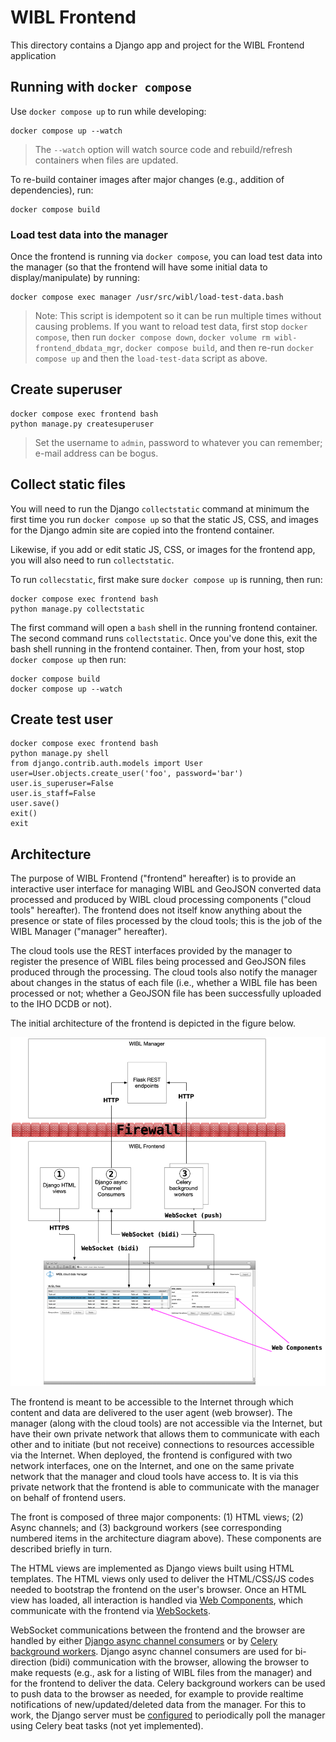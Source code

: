 # WIBL Frontend
This directory contains a Django app and project for the WIBL Frontend application

## Running with `docker compose`
Use `docker compose up` to run while developing:
```shell
docker compose up --watch
```

> The `--watch` option will watch source code and rebuild/refresh containers when files are updated.

To re-build container images after major changes (e.g., addition of dependencies), run:
```shell
docker compose build
```

### Load test data into the manager 
Once the frontend is running via `docker compose`, you can load test data into the manager (so that the frontend will 
have some initial data to display/manipulate) by running:
```shell
docker compose exec manager /usr/src/wibl/load-test-data.bash
```

> Note: This script is idempotent so it can be run multiple times without causing problems. If you want to 
> reload test data, first stop `docker compose`, then run `docker compose down`, 
> `docker volume rm wibl-frontend_dbdata_mgr`, `docker compose build`, and then re-run `docker compose up` 
> and then the `load-test-data` script as above.

## Create superuser
```shell
docker compose exec frontend bash
python manage.py createsuperuser
```

> Set the username to `admin`, password to whatever you can remember; e-mail address can be bogus.

## Collect static files
You will need to run the Django `collectstatic` command at minimum the first time you
run `docker compose up` so that the static JS, CSS, and images for the Django admin site
are copied into the frontend container.

Likewise, if you add or edit static JS, CSS, or images for the frontend app, you will
also need to run `collectstatic`.

To run `collecstatic`, first make sure `docker compose up` is running, then run:
```shell
docker compose exec frontend bash
python manage.py collectstatic
```

The first command will open a `bash` shell in the running frontend container. The second
command runs `collectstatic`. Once you've done this, exit the bash shell running in the 
frontend container. Then, from your host, stop `docker compose up` then run:
```shell
docker compose build
docker compose up --watch
```

## Create test user
```shell
docker compose exec frontend bash
python manage.py shell
from django.contrib.auth.models import User
user=User.objects.create_user('foo', password='bar')
user.is_superuser=False
user.is_staff=False
user.save()
exit()
exit
```

## Architecture
The purpose of WIBL Frontend ("frontend" hereafter) is to provide an interactive user 
interface for managing WIBL and GeoJSON converted data processed and produced by WIBL 
cloud processing components ("cloud tools" hereafter). The frontend does not itself know 
anything about the presence or state of files processed by the cloud tools; this is the
job of the WIBL Manager ("manager" hereafter). 

The cloud tools use the REST interfaces provided by the manager to register the presence 
of WIBL files being processed and GeoJSON files produced through the processing. The 
cloud tools also notify the manager about changes in the status of each file (i.e., whether 
a WIBL file has been processed or not; whether a GeoJSON file has been successfully 
uploaded to the IHO DCDB or not).

The initial architecture of the frontend is depicted in the figure below.

![WIBL Frontend architecture](doc/architecture/WIBL-Frontend-Architecture.png)

The frontend is meant to be accessible to the Internet through which content and data are 
delivered to the user agent (web browser). The manager (along with the cloud tools) are not 
accessible via the Internet, but have their own private network that allows them to 
communicate with each other and to initiate (but not receive) connections to resources
accessible via the Internet. When deployed, the frontend is configured with two network 
interfaces, one on the Internet, and one on the same private network that the manager and 
cloud tools have access to. It is via this private network that the frontend is able to 
communicate with the manager on behalf of frontend users.

The front is composed of three major components: (1) HTML views; (2) Async channels; and 
(3) background workers (see corresponding numbered items in the architecture diagram above). 
These components are described briefly in turn.

The HTML views are implemented as Django views built using HTML templates. The HTML views
only used to deliver the HTML/CSS/JS codes needed to bootstrap the frontend on the user's
browser. Once an HTML view has loaded, all interaction is handled via 
[Web Components](https://developer.mozilla.org/en-US/docs/Web/API/Web_components), which
communicate with the frontend via 
[WebSockets](https://developer.mozilla.org/en-US/docs/Web/API/WebSockets_API).

WebSocket communications between the frontend and the browser are handled by either 
[Django async channel consumers](https://channels.readthedocs.io/en/latest/topics/consumers.html#asyncwebsocketconsumer) 
or by [Celery background workers](https://docs.celeryq.dev/en/stable/django/first-steps-with-django.html#using-celery-with-django).
Django async channel consumers are used for bi-direction (bidi) communication with the
browser, allowing the browser to make requests (e.g., ask for a listing of WIBL files from 
the manager) and for the frontend to deliver the data. Celery background workers can be
used to push data to the browser as needed, for example to provide realtime notifications
of new/updated/deleted data from the manager. For this to work, the Django server must be 
[configured](https://docs.celeryq.dev/en/stable/userguide/periodic-tasks.html) to periodically
poll the manager using Celery beat tasks (not yet implemented).

